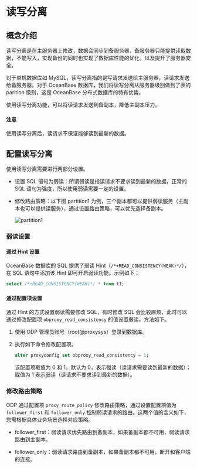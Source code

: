 # 读写分离

## 概念介绍

读写分离是在主服务器上修改，数据会同步到备服务器，备服务器只能提供读取数据，不能写入，实现备份的同时也实现了数据库性能的优化，以及提升了服务器安全。

对于单机数据库如 MySQL，读写分离指的是写请求发送给主服务器，读请求发送给备服务器。对于 OceanBase 数据库，我们将读写分离从服务器级别做到了表的 parition 级别，这是 OceanBase 分布式数据库的特有优势。

使用读写分离功能，可以将读请求发送到备副本，降低主副本压力。

<main id="notice" type='notice'>
  <h4>注意</h4>
  <p>使用读写分离后，读请求不保证能够读到最新的数据。</p>
</main>

## 配置读写分离

使用读写分离需要进行两部分设置。

* 设置 SQL 语句为弱读：所谓弱读是指读请求不要求读到最新的数据，正常的 SQL 语句为强度，所以使用弱读需要一定的设置。

* 修改路由策略：以下图 partition1 为例，三个副本都可以提供弱读服务（主副本也可以提供读服务），通过设置路由策略，可以优先选择备副本。
  
  ![partition1](https://obbusiness-private.oss-cn-shanghai.aliyuncs.com/doc/img/odp/V4.1.0/zh-CN/6.data-routing/5.read-write-separation-01.png)

### 弱读设置

#### 通过 Hint 设置

OceanBase 数据库的 SQL 提供了弱读 Hint（`/*+READ_CONSISTENCY(WEAK)*/`），在 SQL 语句中添加该 Hint 即可开启弱读功能。示例如下：

```sql
select /*+READ_CONSISTENCY(WEAK)*/ * from t1;
```

#### 通过配置项设置

通过 Hint 的方式设置弱读需要修改 SQL，有时修改 SQL 会比较麻烦，此时可以通过修改配置项 `obproxy_read_consistency` 的值设置弱读。方法如下。

1. 使用 ODP 管理员账号（root@proxysys）登录到数据库。

2. 执行如下命令修改配置项。
  
   ```sql
   alter proxyconfig set obproxy_read_consistency = 1;
   ```

   该配置项取值为 0 和 1。默认为 0，表示强读（读请求需要读到最新的数据）；取值为 1 表示弱读（读请求不要求读到最新的数据）。

### 修改路由策略

ODP 通过配置项 `proxy_route_policy` 修改路由策略，通过设置配置项值为 `follower_first` 和 `follower_only` 控制弱读请求的路由。这两个值的含义如下，您需根据具体业务场景选择对应策略。

* follower_first：弱读请求优先路由到备副本，如果备副本都不可用，弱读请求路由到主副本。

* follower_only：弱读请求路由到备副本，如果备副本都不可用，断开和客户端的连接。

